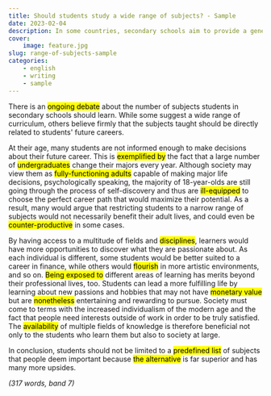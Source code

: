 ```yaml
---
title: Should students study a wide range of subjects? - Sample
date: 2023-02-04
description: In some countries, secondary schools aim to provide a general education across a range of subjects. In others, children focus on a narrow range of subjects related to a particular career. Which do you think is appropriate in today’s world? (Education)
cover:
    image: feature.jpg
slug: range-of-subjects-sample
categories:
    - english
    - writing
    - sample
---
```


There is an <mark>ongoing debate</mark> about the number of subjects students in secondary schools should learn. While some suggest a wide range of curriculum, others believe firmly that the subjects taught should be directly related to students' future careers.

At their age, many students are not informed enough to make decisions about their future career. This is <mark>exemplified by</mark> the fact that a large number of <mark>undergraduates</mark> change their majors every year. Although society may view them as <mark>fully-functioning adults</mark> capable of making major life decisions, psychologically speaking, the majority of 18-year-olds are still going through the process of self-discovery and thus are <mark>ill-equipped</mark> to choose the perfect career path that would maximize their potential. As a result, many would argue that restricting students to a narrow range of subjects would not necessarily benefit their adult lives, and could even be <mark>counter-productive</mark> in some cases.

By having access to a multitude of fields and <mark>disciplines</mark>, learners would have more opportunities to discover what they are passionate about. As each individual is different, some students would be better suited to a career in finance, while others would <mark>flourish</mark> in more artistic environments, and so on. <mark>Being exposed to</mark> different areas of learning has merits beyond their professional lives, too. Students can lead a more fulfilling life by learning about new passions and hobbies that may not have <mark>monetary value</mark> but are <mark>nonetheless</mark> entertaining and rewarding to pursue. Society must come to terms with the increased individualism of the modern age and the fact that people need interests outside of work in order to be truly satisfied. The <mark>availability</mark> of multiple fields of knowledge is therefore beneficial not only to the students who learn them but also to society at large.

In conclusion, students should not be limited to a <mark>predefined list</mark> of subjects that people deem important because <mark>the alternative</mark> is far superior and has many more upsides.

*(317 words, band 7)*